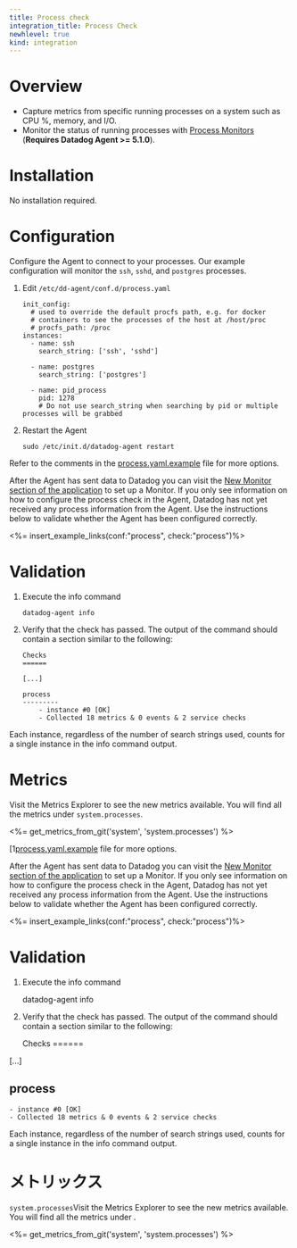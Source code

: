 ```yaml
---
title: Process check
integration_title: Process Check
newhlevel: true
kind: integration
---
```

# Overview

  * Capture metrics from specific running processes on a system such as CPU %, memory, and I/O.
  * Monitor the status of running processes with [Process Monitors][1] (**Requires Datadog Agent >= 5.1.0**).

# Installation

No installation required.

# Configuration

Configure the Agent to connect to your processes. Our example configuration will monitor the `ssh`, `sshd`, and `postgres` processes.

1.  Edit `/etc/dd-agent/conf.d/process.yaml`

        init_config:
          # used to override the default procfs path, e.g. for docker
          # containers to see the processes of the host at /host/proc
          # procfs_path: /proc
        instances:
          - name: ssh
            search_string: ['ssh', 'sshd']

          - name: postgres
            search_string: ['postgres']

          - name: pid_process
            pid: 1278
            # Do not use search_string when searching by pid or multiple processes will be grabbed

2.  Restart the Agent

        sudo /etc/init.d/datadog-agent restart

Refer to the comments in the [process.yaml.example](https://github.com/DataDog/integrations-core/blob/master/process/conf.yaml.example) file for more options.

After the Agent has sent data to Datadog you can visit the [New Monitor section of the application](https://app.datadoghq.com/monitors#create/process) to set up a Monitor. If you only see information on how to configure the process check in the Agent, Datadog has not yet received any process information from the Agent. Use the instructions below to validate whether the Agent has been configured correctly.

<%= insert_example_links(conf:"process", check:"process")%>

# Validation

1.  Execute the info command

        datadog-agent info

2.  Verify that the check has passed. The output of the command should contain a section similar to the following:

        Checks
        ======

        [...]

        process
        ---------
            - instance #0 [OK]
            - Collected 18 metrics & 0 events & 2 service checks

Each instance, regardless of the number of search strings used, counts for a single instance in the info command output.

# Metrics

Visit the Metrics Explorer to see the new metrics available. You will find all the metrics under `system.processes`.

<%= get_metrics_from_git('system', 'system.processes') %>


   [1[process.yaml.example](https://github.com/DataDog/integrations-core/blob/master/process/conf.yaml.example) file for more options.

After the Agent has sent data to Datadog you can visit the [New Monitor section of the application](https://app.datadoghq.com/monitors#create/process) to set up a Monitor. If you only see information on how to configure the process check in the Agent, Datadog has not yet received any process information from the Agent. Use the instructions below to validate whether the Agent has been configured correctly.

<%= insert_example_links(conf:"process", check:"process")%>

# Validation

1.  Execute the info command

    datadog-agent info

2.  Verify that the check has passed. The output of the command should contain a section similar to the following:

    Checks
======

[...]

process
---------
    - instance #0 [OK]
    - Collected 18 metrics & 0 events & 2 service checks

Each instance, regardless of the number of search strings used, counts for a single instance in the info command output.

# メトリックス

`system.processes`Visit the Metrics Explorer to see the new metrics available. You will find all the metrics under .

<%= get_metrics_from_git('system', 'system.processes') %>


   [1]: /guides/monitoring#process



